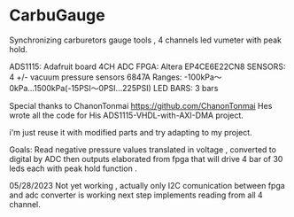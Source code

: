 # CarbuGauge
Synchronizing carburetors gauge tools , 4 channels led vumeter with peak hold.

ADS1115: Adafruit board 4CH ADC
FPGA:    Altera EP4CE6E22CN8
SENSORS: 4 +/- vacuum pressure sensors 6847A  Ranges: -100kPa～0kPa...1500kPa(-15PSI～0PSI...225PSI)
LED BARS: 3 bars 


Special thanks to ChanonTonmai  https://github.com/ChanonTonmai Hes wrote all the code for His ADS1115-VHDL-with-AXI-DMA project.
 
 i'm just reuse it with modified parts and try adapting to my project.


 Goals: Read negative pressure values translated in voltage , converted to digital by ADC then outputs elaborated from fpga that 
 will drive 4 bar of 30 leds each with peak hold function .


05/28/2023 Not yet working , actually only I2C comunication between fpga and adc converter is working 
           next step implements reading from all 4 channel.
